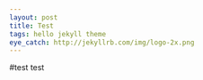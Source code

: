 ```yaml
---
layout: post
title: Test
tags: hello jekyll theme
eye_catch: http://jekyllrb.com/img/logo-2x.png
---
```


#test
test
